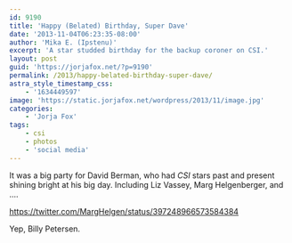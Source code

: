 ```yaml
---
id: 9190
title: 'Happy (Belated) Birthday, Super Dave'
date: '2013-11-04T06:23:35-08:00'
author: 'Mika E. (Ipstenu)'
excerpt: 'A star studded birthday for the backup coroner on CSI.'
layout: post
guid: 'https://jorjafox.net/?p=9190'
permalink: /2013/happy-belated-birthday-super-dave/
astra_style_timestamp_css:
    - '1634449597'
image: 'https://static.jorjafox.net/wordpress/2013/11/image.jpg'
categories:
    - 'Jorja Fox'
tags:
    - csi
    - photos
    - 'social media'
---
```


It was a big party for David Berman, who had <em>CSI</em> stars past and present shining bright at his big day. Including Liz Vassey, Marg Helgenberger, and ....

https://twitter.com/MargHelgen/status/397248966573584384

Yep, Billy Petersen.